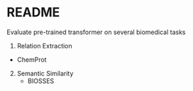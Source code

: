 # README #

Evaluate pre-trained transformer on several biomedical tasks

1.  Relation Extraction
   - ChemProt
2. Semantic Similarity
   - BIOSSES
